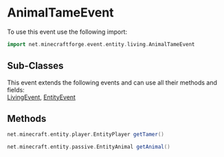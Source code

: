 # AnimalTameEvent

To use this event use the following import:
```groovy
import net.minecraftforge.event.entity.living.AnimalTameEvent
```

## Sub-Classes

This event extends the following events and can use all their methods and fields: <br>
[LivingEvent](living_event.md), [EntityEvent](entity_event.md)

## Methods
```groovy
net.minecraft.entity.player.EntityPlayer getTamer()
```
```groovy
net.minecraft.entity.passive.EntityAnimal getAnimal()
```
